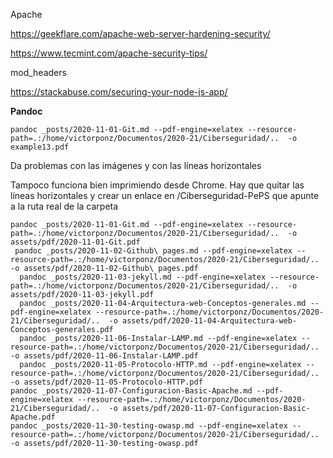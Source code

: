 Apache

https://geekflare.com/apache-web-server-hardening-security/

https://www.tecmint.com/apache-security-tips/

mod_headers

https://stackabuse.com/securing-your-node-js-app/

**Pandoc**

```
pandoc _posts/2020-11-01-Git.md --pdf-engine=xelatex --resource-path=.:/home/victorponz/Documentos/2020-21/Ciberseguridad/..  -o example13.pdf
```

Da problemas con las imágenes y con las líneas horizontales

Tampoco funciona bien imprimiendo desde Chrome.
Hay que quitar las líneas horizontales y crear un enlace en /Ciberseguridad-PePS que apunte a la ruta real de la carpeta
```
pandoc _posts/2020-11-01-Git.md --pdf-engine=xelatex --resource-path=.:/home/victorponz/Documentos/2020-21/Ciberseguridad/..  -o assets/pdf/2020-11-01-Git.pdf
 pandoc _posts/2020-11-02-Github\ pages.md --pdf-engine=xelatex --resource-path=.:/home/victorponz/Documentos/2020-21/Ciberseguridad/..  -o assets/pdf/2020-11-02-Github\ pages.pdf 
  pandoc _posts/2020-11-03-jekyll.md --pdf-engine=xelatex --resource-path=.:/home/victorponz/Documentos/2020-21/Ciberseguridad/..  -o assets/pdf/2020-11-03-jekyll.pdf
  pandoc _posts/2020-11-04-Arquitectura-web-Conceptos-generales.md --pdf-engine=xelatex --resource-path=.:/home/victorponz/Documentos/2020-21/Ciberseguridad/..  -o assets/pdf/2020-11-04-Arquitectura-web-Conceptos-generales.pdf 
  pandoc _posts/2020-11-06-Instalar-LAMP.md --pdf-engine=xelatex --resource-path=.:/home/victorponz/Documentos/2020-21/Ciberseguridad/..  -o assets/pdf/2020-11-06-Instalar-LAMP.pdf 
  pandoc _posts/2020-11-05-Protocolo-HTTP.md --pdf-engine=xelatex --resource-path=.:/home/victorponz/Documentos/2020-21/Ciberseguridad/..  -o assets/pdf/2020-11-05-Protocolo-HTTP.pdf 
pandoc _posts/2020-11-07-Configuracion-Basic-Apache.md --pdf-engine=xelatex --resource-path=.:/home/victorponz/Documentos/2020-21/Ciberseguridad/..  -o assets/pdf/2020-11-07-Configuracion-Basic-Apache.pdf 
pandoc _posts/2020-11-30-testing-owasp.md --pdf-engine=xelatex --resource-path=.:/home/victorponz/Documentos/2020-21/Ciberseguridad/..  -o assets/pdf/2020-11-30-testing-owasp.pdf

```

